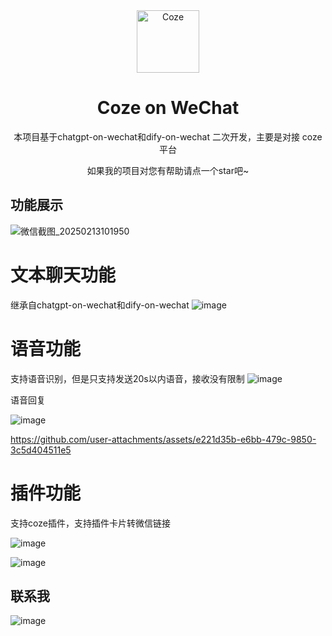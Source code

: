 <div align="center">
<img src="https://lf-coze-web-cdn.coze.cn/obj/coze-web-cn/obric/coze/favicon.1970.png" alt="Coze" width="100">
<h1>Coze on WeChat</h1>

本项目基于chatgpt-on-wechat和dify-on-wechat 二次开发，主要是对接 coze 平台

如果我的项目对您有帮助请点一个star吧~
</div>

## 功能展示
![微信截图_20250213101950](https://github.com/user-attachments/assets/aadf95b7-0291-4ff3-9f3d-1905e02eb93d)

# 文本聊天功能
继承自chatgpt-on-wechat和dify-on-wechat
![image](https://github.com/user-attachments/assets/96551277-dde1-4ccd-8cc6-418643cd9f83)

# 语音功能
支持语音识别，但是只支持发送20s以内语音，接收没有限制
![image](https://github.com/user-attachments/assets/e72329ed-dc35-47d4-bf18-8d4d672bec77)

语音回复

![image](https://github.com/user-attachments/assets/93625656-e77f-43d4-9cfb-dcdc7bc4abc4)

https://github.com/user-attachments/assets/e221d35b-e6bb-479c-9850-3c5d404511e5

# 插件功能
支持coze插件，支持插件卡片转微信链接

![image](https://github.com/user-attachments/assets/738fd3b9-6be4-407f-a60c-aa995268535b)

![image](https://github.com/user-attachments/assets/56934c06-64fd-43bf-8522-535edd5edfb0)


## 联系我
![image](https://github.com/user-attachments/assets/d61764ec-c975-4b34-96c3-96bef668d67a)

